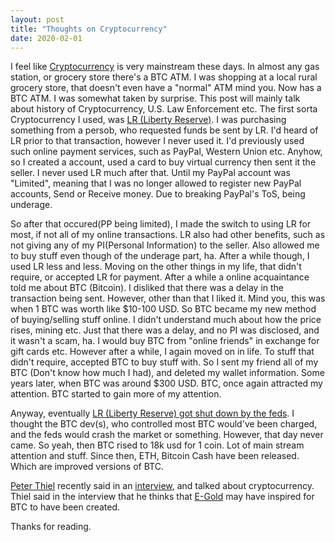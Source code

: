 ```yaml
---
layout: post
title: "Thoughts on Cryptocurrency"
date: 2020-02-01
---
```


I feel like [Cryptocurrency](https://www.coinbase.com/learn/what-is-cryptocurrency) is very mainstream these days. In almost any gas station, or grocery store there's a BTC ATM. I was shopping at a local rural grocery store, that doesn't even have a "normal" ATM mind you. Now has a BTC ATM. I was somewhat taken by surprise. This post will mainly talk about history of Cryptocurrency, U.S. Law Enforcement etc.
The first sorta Cryptocurrency I used, was [LR (Liberty Reserve)](https://en.wikipedia.org/wiki/Liberty_Reserve). I was purchasing something from a persob, who requested funds be sent by LR. I'd heard of LR prior to that transaction, however I never used it. I'd previously used such online payment services, such as PayPal, Western Union etc. Anyhow, so I created a account, used a card to buy virtual currency then sent it the seller. 
I never used LR much after that. Until my PayPal account was "Limited", meaning that I was no longer allowed to register new PayPal accounts, Send or Receive money. Due to breaking PayPal's ToS, being underage. 

So after that occured(PP being limited), I made the switch to using LR for most, if not all of my online transactions. LR also had other benefits, such as not giving any of my PI(Personal Information) to the seller. Also allowed me to buy stuff even though of the underage part, ha. After a while though, I used LR less and less. Moving on the other things in my life, that didn't require, or accepted LR for payment. After a while a online acquaintance told me about BTC (Bitcoin).
I disliked that there was a delay in the transaction being sent. However, other than that I liked it. Mind you, this was when 1 BTC was worth like $10-100 USD. So BTC became my new method of buying/selling stuff online. I didn't understand much about how the price rises, mining etc. Just that there was a delay, and no PI was disclosed, and it wasn't a scam, ha. I would buy BTC from "online friends" in exchange for gift cards etc. 
However after a while, I again moved on in life. To stuff that didn't require, accepted BTC to buy stuff with. So I sent my friend all of my BTC (Don't know how much I had), and deleted my wallet information. Some years later, when BTC was around $300 USD. BTC, once again attracted my attention. BTC started to gain more of my attention. 

Anyway, eventually [LR (Liberty Reserve) got shut down by the feds](https://www.justice.gov/opa/pr/founder-liberty-reserve-pleads-guilty-laundering-more-250-million-through-his-digital). I thought the BTC dev(s), who controlled most BTC would've been charged, and the feds would crash the market or something. However, that day never came. So yeah, then BTC rised to 18k usd for 1 coin. Lot of main stream attention and stuff. Since then, ETH, Bitcoin Cash have been released. Which are improved versions of BTC. 

[Peter Thiel](https://en.wikipedia.org/wiki/Peter_Thiel) recently said in an [interview](https://youtu.be/Ufm85wHJk5A?t=2702), and talked about cryptocurrency. Thiel said in the interview that he thinks that [E-Gold](https://en.wikipedia.org/wiki/E-gold) may have inspired for BTC to have been created.  

Thanks for reading.
